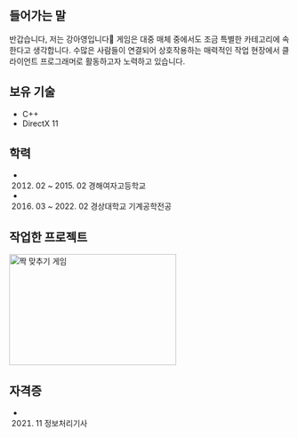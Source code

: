 ## 들어가는 말
반갑습니다, 저는 강아영입니다👋 게임은 대중 매체 중에서도 조금 특별한 카테고리에 속한다고 생각합니다. 수많은 사람들이 연결되어 상호작용하는 매력적인 작업 현장에서 클라이언트 프로그래머로 활동하고자 노력하고 있습니다.

## 보유 기술
- C++
- DirectX 11

## 학력
- 2012. 02 ~ 2015. 02 경해여자고등학교
- 2016. 03 ~ 2022. 02 경상대학교 기계공학전공
 
## 작업한 프로젝트
<div style="overflow-x: scroll; white-space: nowrap;">
  <a href="https://github.com/river-zero/Memory_Game">
    <img src="https://github.com/river-zero/Memory_Game/blob/main/memory.gif?raw=true" alt="짝 맞추기 게임" width="300" height="200" style="display: inline-block;">
  </a>
</div>

## 자격증
- 2021. 11 정보처리기사
